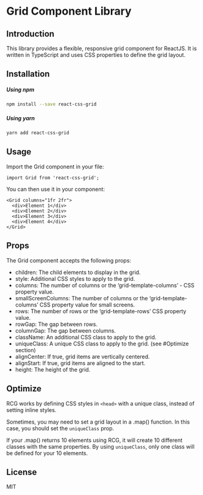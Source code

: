# Grid Component Library

## Introduction

This library provides a flexible, responsive grid component for ReactJS. It is written in TypeScript and uses CSS properties to define the grid layout.

## Installation

##### Using npm

```bash
npm install --save react-css-grid
```

##### Using yarn

```bash
yarn add react-css-grid
```

## Usage

Import the Grid component in your file:

```
import Grid from 'react-css-grid';
```

You can then use it in your component:

```
<Grid columns="1fr 2fr">
  <div>Element 1</div>
  <div>Element 2</div>
  <div>Element 3</div>
  <div>Element 4</div>
</Grid>
```

## Props

The Grid component accepts the following props:

- children: The child elements to display in the grid.
- style: Additional CSS styles to apply to the grid.
- columns: The number of columns or the ‘grid-template-columns’ - CSS property value.
- smallScreenColumns: The number of columns or the ‘grid-template-columns’ CSS property value for small screens.
- rows: The number of rows or the ‘grid-template-rows’ CSS property value.
- rowGap: The gap between rows.
- columnGap: The gap between columns.
- className: An additional CSS class to apply to the grid.
- uniqueClass: A unique CSS class to apply to the grid. (see #Optimize section)
- alignCenter: If true, grid items are vertically centered.
- alignStart: If true, grid items are aligned to the start.
- height: The height of the grid.

## Optimize

RCG works by defining CSS styles in `<head>` with a unique class, instead of setting inline styles.

Sometimes, you may need to set a grid layout in a .map() function. In this case, you should set the `uniqueClass` prop.

If your .map() returns 10 elements using RCG, it will create 10 different classes with the same properties. By using `uniqueClass`, only one class will be defined for your 10 elements.

## License

MIT

